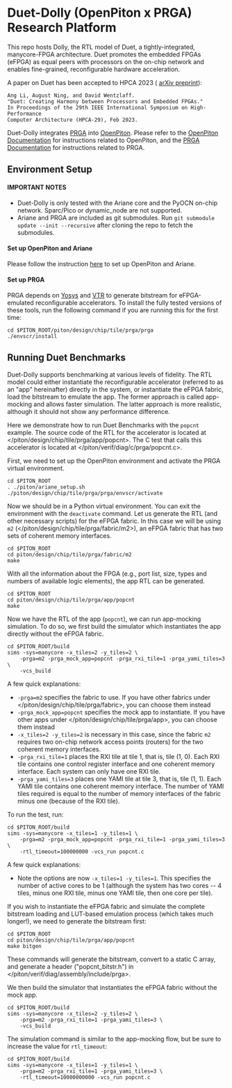 # Duet-Dolly (OpenPiton x PRGA) Research Platform

This repo hosts Dolly, the RTL model of Duet, a tightly-integrated,
manycore-FPGA architecture.
Duet promotes the embedded FPGAs (eFPGA) as equal peers with processors on
the on-chip network and enables fine-grained, reconfigurable hardware
acceleration.

A paper on Duet has been accepted to HPCA 2023 (
[arXiv preprint](https://arxiv.org/abs/2301.02785)):

```
Ang Li, August Ning, and David Wentzlaff.
"Duet: Creating Harmony between Processors and Embedded FPGAs."
In Proceedings of the 29th IEEE International Symposium on High-Performance
Computer Architecture (HPCA-29), Feb 2023.
```

Duet-Dolly integrates [PRGA](https://github.com/PrincetonUniversity/prga) into
[OpenPiton](https://github.com/PrincetonUniversity/openpiton).
Please refer to the [OpenPiton Documentation](/OPENPITON_README.md) for
instructions related to OpenPiton, and the [PRGA
Documentation](https://prga.readthedocs.io/en/latest/) for instructions
related to PRGA.

## Environment Setup

#### IMPORTANT NOTES

- Duet-Dolly is only tested with the Ariane core and the PyOCN on-chip
  network. Sparc/Pico or dynamic\_node are not supported.
- Ariane and PRGA are included as git submodules. Run `git submodule update
  --init --recursive` after cloning the repo to fetch the submodules.

#### Set up OpenPiton and Ariane

Please follow the instruction [here](/OPENPITON_README.md#environment-setup-1)
to set up OpenPiton and Ariane.

#### Set up PRGA

PRGA depends on [Yosys](https://github.com/YosysHQ/yosys) and
[VTR](https://github.com/verilog-to-routing/vtr-verilog-to-routing) to
generate bitstream for eFPGA-emulated reconfigurable accelerators.
To install the fully tested versions of these tools, run the following command
if you are running this for the first time:

```
cd $PITON_ROOT/piton/design/chip/tile/prga/prga
./envscr/install
```

## Running Duet Benchmarks

Duet-Dolly supports benchmarking at various levels of fidelity.
The RTL model could either instantiate the reconfigurable accelerator
(referred to as an "app" hereinafter) directly in the system, or instantiate
the eFPGA fabric, load the bitstream to emulate the app.
The former approach is called app-mocking and allows faster simulation.
The latter approach is more realistic, although it should not show any
performance difference.

Here we demonstrate how to run Duet Benchmarks with the `popcnt` example. 
The source code of the RTL for the accelerator is located at
</piton/design/chip/tile/prga/app/popcnt>.
The C test that calls this accelerator is located at
</piton/verif/diag/c/prga/popcnt.c>.

First, we need to set up the OpenPiton environment and activate the PRGA
virtual environment.

```
cd $PITON_ROOT
. ./piton/ariane_setup.sh
./piton/design/chip/tile/prga/prga/envscr/activate
```

Now we should be in a Python virtual environment. You can exit the environment
with the `deactivate` command.
Let us generate the RTL (and other necessary scripts) for the eFPGA fabric.
In this case we will be using `m2` (</piton/design/chip/tile/prga/fabric/m2>),
an eFPGA fabric that has two sets of coherent memory interfaces.

```
cd $PITON_ROOT
cd piton/design/chip/tile/prga/fabric/m2
make
```

With all the information about the FPGA (e.g., port list, size, types and
numbers of available logic elements), the app RTL can be generated.

```
cd $PITON_ROOT
cd piton/design/chip/tile/prga/app/popcnt
make
```

Now we have the RTL of the app (`popcnt`), we can run app-mocking simulation.
To do so, we first build the simulator which instantiates the app directly
without the eFPGA fabric.

```
cd $PITON_ROOT/build
sims -sys=manycore -x_tiles=2 -y_tiles=2 \
    -prga=m2 -prga_mock_app=popcnt -prga_rxi_tile=1 -prga_yami_tiles=3 \
    -vcs_build
```

A few quick explanations:
- `-prga=m2` specifies the fabric to use. If you have other fabrics under
  </piton/design/chip/tile/prga/fabric>, you can choose them instead
- `-prga_mock_app=popcnt` specifies the mock app to instantiate. If you have
  other apps under </piton/design/chip/tile/prga/app>, you can choose them
  instead
- `-x_tiles=2 -y_tiles=2` is necessary in this case, since the fabric `m2`
  requires two on-chip network access points (routers) for the two coherent
  memory interfaces.
- `-prga_rxi_tile=1` places the RXI tile at tile 1, that is, tile (1, 0).
  Each RXI tile contains one control register interface and one coherent
  memory interface.
  Each system can only have one RXI tile.
- `-prga_yami_tiles=3` places one YAMI tile at tile 3, that is, tile (1, 1).
  Each YAMI tile contains one coherent memory interface.
  The number of YAMI tiles required is equal to the number of memory
  interfaces of the fabric minus one (because of the RXI tile).

To run the test, run:

```
cd $PITON_ROOT/build
sims -sys=manycore -x_tiles=1 -y_tiles=1 \
    -prga=m2 -prga_mock_app=popcnt -prga_rxi_tile=1 -prga_yami_tiles=3 \
    -rtl_timeout=100000000 -vcs_run popcnt.c
```

A few quick explanations:
- Note the options are now `-x_tiles=1 -y_tiles=1`.
  This specifies the number of active cores to be 1 (although the system has
  two cores -- 4 tiles, minus one RXI tile, minus one YAMI tile, then one core
  per tile).

If you wish to instantiate the eFPGA fabric and simulate the complete
bitstream loading and LUT-based emulation process (which takes much longer!),
we need to generate the bitstream first:

```
cd $PITON_ROOT
cd piton/design/chip/tile/prga/app/popcnt
make bitgen
```

These commands will generate the bitstream, convert to a static C array, and
generate a header ("popcnt\_bitstr.h") in
</piton/verif/diag/assembly/include/prga>.

We then build the simulator that instantiates the eFPGA fabric without the
mock app.

```
cd $PITON_ROOT/build
sims -sys=manycore -x_tiles=2 -y_tiles=2 \
    -prga=m2 -prga_rxi_tile=1 -prga_yami_tiles=3 \
    -vcs_build
```

The simulation command is similar to the app-mocking flow, but be sure to
increase the value for `rtl_timeout`:

```
cd $PITON_ROOT/build
sims -sys=manycore -x_tiles=1 -y_tiles=1 \
    -prga=m2 -prga_rxi_tile=1 -prga_yami_tiles=3 \
    -rtl_timeout=10000000000 -vcs_run popcnt.c
```
